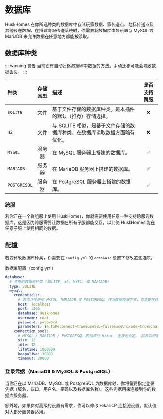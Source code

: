 # 数据库
HuskHomes 在你所选种类的数据库中存储玩家数据、家传送点、地标传送点及其他传送数据。在搭建跨服传送系统时，你需要将数据库中磊设置为 MySQL 或 MariaDB 来允许数据在任意地方都能被读取。

## 数据库种类

::: warning 警告
当前没有自动迁移*数据库*中数据的方法。手动迁移可能会导致数据丢失。
:::

|种类|存储类型|描述|是否支持跨服|
|:---|:---:|:---|:---:|
|`SQLITE`|文件|基于文件存储的数据库种类。是本插件的默认（推荐）存储选择。|❌|
|`H2`|文件|与 SQLITE 相似，是基于文件存储的数据库种类，在数据库读取数据方面略有优化。|❌|
|`MYSQL`|服务器|在 MySQL 服务器上搭建的数据库。|✅|
|`MARIADB`|服务器|在 MariaDB 服务器上搭建的数据库。|✅|
|`POSTGRESQL`|服务器|在 PostgreSQL 服务器上搭建的数据库。|✅|


### 跨服

若你正在一个群组服上使用 HuskHomes，你就需要使用任意一种支持跨服的数据库。这是因为跨服需要让数据在所有子服都能交互，以此使 HuskHomes 能在任意子服上使用相同的数据。

## 配置
若要修改数据库种类，你需要在 `config.yml` 的 `database` 设置下修改这些选项。

数据库配置（config.yml）
``` YAML
database:
  # 使用的数据库种类 (SQLITE, H2, MYSQL 或 MARIADB)
  type: SQLITE
  mysql:
    credentials:
      # 若你正在使用 MYSQL、MARIADB 或 POSTGRESQL 作为数据存储方式，你需要在这里设置登录凭证
      host: localhost
      port: 3306
      database: HuskHomes
      username: root
      password: pa55w0rd
      parameters: ?autoReconnect=true&useSSL=false&useUnicode=true&characterEncoding=UTF-8
    connection_pool:
      # MYSQL / MARIADB / POSTGRESQL 数据库的 Hikari 连接池设定。 除非你知道你在做什么，否则请勿随意改动！
      size: 12
      idle: 12
      lifetime: 1800000
      keepalive: 30000
      timeout: 20000
```

### 登录凭据（MariaDB & MySQL & PostgreSQL）
    
当你正在以 MariaDB、MySQL 或 PostgreSQL 为数据库时，你将需要指定登录凭据（域名、端口、用户名、密码以及数据库名称）。这些凭据用来连接到你的数据库服务器。

额外地，如果你对高级的设置有需求，你可以修改 HikariCP 连接池设置。默认值对大部分服务器适用。